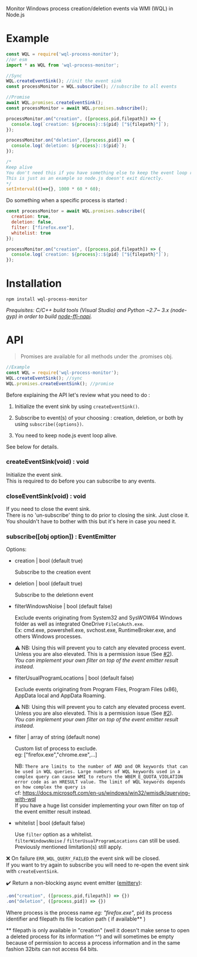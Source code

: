 Monitor Windows process creation/deletion events via WMI (WQL) in Node.js

Example
=======

```js
const WQL = require('wql-process-monitor');
//or esm 
import * as WQL from 'wql-process-monitor';

//Sync
WQL.createEventSink(); //init the event sink 
const processMonitor = WQL.subscribe(); //subscribe to all events

//Promise
await WQL.promises.createEventSink();
const processMonitor = await WQL.promises.subscribe();

processMonitor.on("creation", ([process,pid,filepath]) => {
  console.log(`creation: ${process}::${pid} ["${filepath}"]`);
});

processMonitor.on("deletion",([process,pid]) => {
  console.log(`deletion: ${process}::${pid}`);
});

/*
Keep alive
You don't need this if you have something else to keep the event loop running.
This is just as an example so node.js doesn't exit directly.
*/
setInterval(()=>{}, 1000 * 60 * 60);
```

Do something when a specific process is started :

```js
const processMonitor = await WQL.promises.subscribe({
  creation: true,
  deletion: false,
  filter: ["firefox.exe"],
  whitelist: true
});

processMonitor.on("creation", ([process,pid,filepath]) => {
  console.log(`creation: ${process}::${pid} ["${filepath}"]`);
});

```


Installation
============

`npm install wql-process-monitor`

_Prequisites: C/C++ build tools (Visual Studio) and Python ~2.7~ 3.x (node-gyp) in order to build [node-ffi-napi](https://www.npmjs.com/package/ffi-napi)._

API
===

> Promises are available for all methods under the .promises obj.

```js
//Example
const WQL = require('wql-process-monitor');
WQL.createEventSink(); //sync
WQL.promises.createEventSink(); //promise
```

Before explaining the API let's review what you need to do :

1) Initialize the event sink by using `createEventSink()`.

2) Subscribe to event(s) of your choosing : creation, deletion, or both by using `subscribe({options})`.

3) You need to keep node.js event loop alive.   

See below for details.

### createEventSink(void) : void

Initialize the event sink.<br/>
This is required to do before you can subscribe to any events.

### closeEventSink(void) : void

If you need to close the event sink.<br/>
There is no 'un-subscribe' thing to do prior to closing the sink. Just close it.<br/>
You shouldn't have to bother with this but it's here in case you need it.

### subscribe([obj option]) : EventEmitter

Options:

- creation | bool (default true)

	Subscribe to the creation event
	
- deletion | bool (default true)

	Subscribe to the deletionn event
	
- filterWindowsNoise | bool (default false)

	Exclude events originating from System32 and SysWOW64 Windows folder as well as integrated OneDrive `FileCoAuth.exe`.<br/>
	Ex: cmd.exe, powershell.exe, svchost.exe, RuntimeBroker.exe, and others Windows processes.<br/>
	
	⚠️ NB: Using this will prevent you to catch any elevated process event.<br/>
	Unless you are also elevated. This is a permission issue (See [#2](https://github.com/xan105/node-processMonitor/issues/2)).<br/>
	_You can implement your own filter on top of the event emitter result instead._

- filterUsualProgramLocations | bool (default false)

	Exclude events originating from Program Files, Program Files (x86), AppData local and AppData Roaming.
	
	⚠️ NB: Using this will prevent you to catch any elevated process event.<br/>
	Unless you are also elevated. This is a permission issue (See [#2](https://github.com/xan105/node-processMonitor/issues/2)).<br/>
	_You can implement your own filter on top of the event emitter result instead._

- filter | array of string (default none)

	Custom list of process to exclude.<br/>
	eg: ["firefox.exe","chrome.exe",...]<br/>
	
	NB: `There are limits to the number of AND and OR keywords that can be used in WQL queries. Large numbers of WQL keywords used in a complex query can cause WMI to return the WBEM_E_QUOTA_VIOLATION error code as an HRESULT value. The limit of WQL keywords depends on how complex the query is`<br/>
	cf: https://docs.microsoft.com/en-us/windows/win32/wmisdk/querying-with-wql<br/>
	If you have a huge list consider implementing your own filter on top of the event emitter result instead.

- whitelist | bool (default false)

	Use `filter` option as a whitelist.<br/>
	`filterWindowsNoise` / `filterUsualProgramLocations` can still be used.<br/>
	Previously mentioned limitation(s) still apply.
	
❌ On failure `ERR_WQL_QUERY_FAILED` the event sink will be closed.<br/>
If you want to try again to subscribe you will need to re-open the event sink with `createEventSink`.

✔️ Return a non-blocking async event emitter ([emittery](https://github.com/sindresorhus/emittery)):

```js
.on("creation", ([process,pid,filepath]) => {})
.on("deletion", ([process,pid]) => {})
```

Where process is the process name _eg: "firefox.exe"_, pid its process identifier and filepath its file location path ( if available** )

** filepath is only available in "creation" (well it doesn't make sense to open a deleted process for its information ^^)
and will sometimes be empty because of permission to access a process information and in the same fashion 32bits can not access 64 bits.
